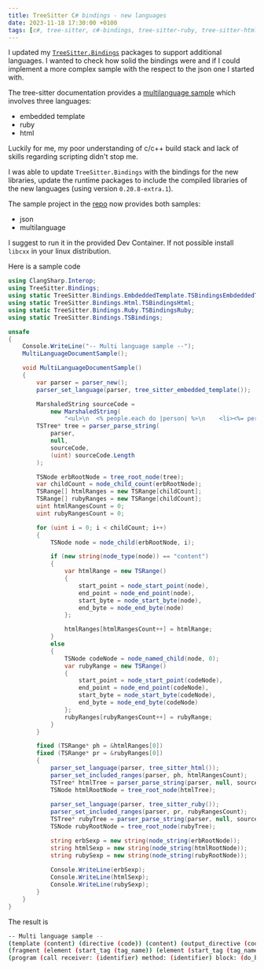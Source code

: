 ```yaml
---
title: TreeSitter C# bindings - new languages
date: 2023-11-18 17:30:00 +0100
tags: [c#, tree-sitter, c#-bindings, tree-sitter-ruby, tree-sitter-html, tree-sitter-embedded-template]
---
```


I updated my [`TreeSitter.Bindings`](https://www.nuget.org/packages/TreeSitter.Bindings/0.0.2) packages to support additional languages. I wanted to check how solid the bindings were and if I could implement a more complex sample with the respect to the json one I started with.

The tree-sitter documentation provides a [multilanguage sample](https://tree-sitter.github.io/tree-sitter/using-parsers#multi-language-documents) which involves three languages:
- embedded template
- ruby
- html

<!-- truncate -->

Luckily for me, my poor understanding of c/c++ build stack and lack of skills regarding scripting didn't stop me.

I was able to update `TreeSitter.Bindings` with the bindings for the new libraries, update the runtime packages to include the compiled libraries of the new languages (using version `0.20.8-extra.1`). 

The sample project in the [repo](https://github.com/davidelettieri/treesitter-bindings) now provides both samples:
- json
- multilanguage

I suggest to run it in the provided Dev Container. If not possible install `libcxx` in your linux distribution.

Here is a sample code

```csharp title="Program.cs"
using ClangSharp.Interop;
using TreeSitter.Bindings;
using static TreeSitter.Bindings.EmbdeddedTemplate.TSBindingsEmbdeddedTemplate;
using static TreeSitter.Bindings.Html.TSBindingsHtml;
using static TreeSitter.Bindings.Ruby.TSBindingsRuby;
using static TreeSitter.Bindings.TSBindings;

unsafe
{
    Console.WriteLine("-- Multi language sample --");
    MultiLanguageDocumentSample();

    void MultiLanguageDocumentSample()
    {
        var parser = parser_new();
        parser_set_language(parser, tree_sitter_embedded_template());

        MarshaledString sourceCode =
            new MarshaledString(
                "<ul>\n  <% people.each do |person| %>\n    <li><%= person.name %></li>\n  <% end %>\n</ul>");
        TSTree* tree = parser_parse_string(
            parser,
            null,
            sourceCode,
            (uint) sourceCode.Length
        );

        TSNode erbRootNode = tree_root_node(tree);
        var childCount = node_child_count(erbRootNode);
        TSRange[] htmlRanges = new TSRange[childCount];
        TSRange[] rubyRanges = new TSRange[childCount];
        uint htmlRangesCount = 0;
        uint rubyRangesCount = 0;

        for (uint i = 0; i < childCount; i++)
        {
            TSNode node = node_child(erbRootNode, i);

            if (new string(node_type(node)) == "content")
            {
                var htmlRange = new TSRange()
                {
                    start_point = node_start_point(node),
                    end_point = node_end_point(node),
                    start_byte = node_start_byte(node),
                    end_byte = node_end_byte(node)
                };

                htmlRanges[htmlRangesCount++] = htmlRange;
            }
            else
            {
                TSNode codeNode = node_named_child(node, 0);
                var rubyRange = new TSRange()
                {
                    start_point = node_start_point(codeNode),
                    end_point = node_end_point(codeNode),
                    start_byte = node_start_byte(codeNode),
                    end_byte = node_end_byte(codeNode)
                };
                rubyRanges[rubyRangesCount++] = rubyRange;
            }
        }

        fixed (TSRange* ph = &htmlRanges[0])
        fixed (TSRange* pr = &rubyRanges[0])
        {
            parser_set_language(parser, tree_sitter_html());
            parser_set_included_ranges(parser, ph, htmlRangesCount);
            TSTree* htmlTree = parser_parse_string(parser, null, sourceCode, (uint) sourceCode.Length);
            TSNode htmlRootNode = tree_root_node(htmlTree);
            
            parser_set_language(parser, tree_sitter_ruby());
            parser_set_included_ranges(parser, pr, rubyRangesCount);
            TSTree* rubyTree = parser_parse_string(parser, null, sourceCode, (uint) sourceCode.Length);
            TSNode rubyRootNode = tree_root_node(rubyTree);

            string erbSexp = new string(node_string(erbRootNode));
            string htmlSexp = new string(node_string(htmlRootNode));
            string rubySexp = new string(node_string(rubyRootNode));
            
            Console.WriteLine(erbSexp);
            Console.WriteLine(htmlSexp);
            Console.WriteLine(rubySexp);
        }
    }
}
```

The result is 

```bash title="output"
-- Multi language sample --
(template (content) (directive (code)) (content) (output_directive (code)) (content) (directive (code)) (content))
(fragment (element (start_tag (tag_name)) (element (start_tag (tag_name)) (end_tag (tag_name))) (end_tag (tag_name))))
(program (call receiver: (identifier) method: (identifier) block: (do_block parameters: (block_parameters (identifier)) body: (body_statement (call receiver: (identifier) method: (identifier))))))
```